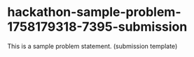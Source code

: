 # hackathon-sample-problem-1758179318-7395-submission
This is a sample problem statement. (submission template)
